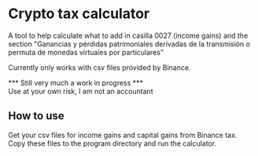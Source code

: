 # Crypto tax calculator
A tool to help calculate what to add in casilla 0027 (income gains) and the section "Ganancias y pérdidas patrimoniales derivadas de la transmisión o permuta de monedas virtuales por particulares"

Currently only works with csv files provided by Binance.

*** Still very much a work in progress ***  
Use at your own risk, I am not an accountant

## How to use
Get your csv files for income gains and capital gains from Binance tax. Copy these files to the program directory and run the calculator.
